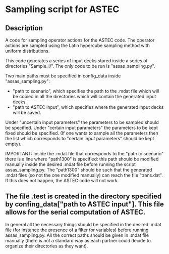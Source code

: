 # Sampling script for ASTEC

## Description

A code for sampling operator actions for the ASTEC code. The operator actions are sampled using the Latin hypercube sampling method with uniform distributions.

This code generates a series of input decks stored inside a series of directories "Sample_i/". The only code to be run is "assas_sampling.py".

Two main paths must be specified in config_data inside "assas_sampling.py":
- "path to scenario", which specifies the path to the .mdat file which will be copied in all the directories which will contain the generated input decks.
- "path to ASTEC input", which specifies where the generated input decks will be saved.

Under "uncertain input parameters" the parameters to be sampled should be specified.
Under "certain input parameters" the parameters to be kept fixed should be specified. (If one wants to sample all the parameters then the list which corresponds to "certain input parameters" should be kept empty).

IMPORTANT:
Inside the .mdat file that corresponds to the "path to scenario" there is a line where "path1300" is specified: this path should be modified manually inside the desired .mdat file before running the script assas_sampling.py. The "path1300" should be such that the generated .mdat files (so not the one modified manually) can reach the file "trans.dat". If this does not happen, the ASTEC code will not work.

The file .test is created in the directory specified by confing_data["path to ASTEC input"]. This file allows for the serial computation of ASTEC.
------------------------------------------------------------------------------------------------------------------------------------------------
In general all the necessary things should be specified in the desired .mdat file (for instance the presence of a filter for variables) before running assas_sampling.py. All the correct paths should be given in .mdat file manually (there is not a standard way as each partner could decide to organize their directories as they want).
